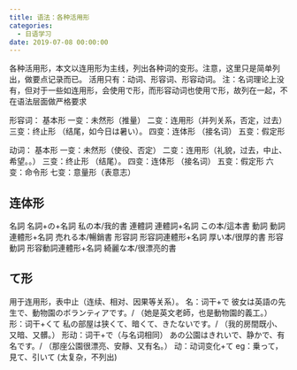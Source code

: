 ```yaml
---
title: 语法：各种活用形
categories:
  - 日语学习
date: 2019-07-08 00:00:00
---
```


各种活用形，本文以连用形为主线，列出各种词的变形。注意，这里只是简单列出，做要点记录而已。
活用只有：动词、形容词、形容动词。
注：名词理论上没有，但对于一些如连用形，会使用で形，而形容动词也使用で形，故列在一起，不在语法层面做严格要求
<!-- more -->

形容词：
基本形
一变：未然形（推量）
二变：连用形（并列关系，否定，过去）
三变：终止形 （结尾，如今日は暑い）。
四变：连体形 （接名词）
五变：假定形

动词：
基本形
一变：未然形（使役、否定）
二变：连用形（礼貌，过去，中止、希望。。）
三变：终止形 （结尾）。
四变：连体形 （接名词）
五变：假定形
六变：命令形
七变：意量形（表意志）

## 连体形
名詞     名詞+の+名詞  私の本/我的書
連體詞   連體詞+名詞  この本/這本書
動詞     動詞連體形+名詞   売れる本/暢銷書
形容詞   形容詞連體形+名詞  厚い本/很厚的書
形容動詞 形容動詞連體形+名詞 綺麗な本/很漂亮的書

## て形
用于连用形，表中止（连续、相对、因果等关系）。
名：词干+で  彼女は英語の先生で、動物園のボランティアです。/ （她是英文老師，也是動物園的義工。）
形：词干+くて   私の部屋は狭くて、暗くて、きたないです。/ （我的房間既小、又暗、又髒。）
形动：词干+で（与名词相同） あの公園はきれいで、静かで、有名です。/ （那座公園很漂亮、安靜、又有名。）
动：动词变化+て  eg：乗って，見て、引いて (太复杂，不列出)


